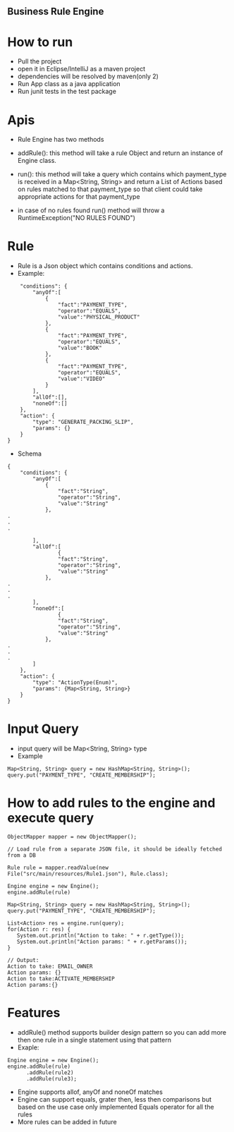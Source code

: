 ## Business Rule Engine

# How to run
* Pull the project
* open it in Eclipse/IntelliJ as a maven project
* dependencies will be resolved by maven(only 2)
* Run App class as a java application
* Run junit tests in the test package


# Apis
* Rule Engine has two methods
 * addRule(): this method will take a rule Object and return an instance of Engine class.
 
 * run(): this method will take a query which contains which payment_type is received in a Map<String, String> and return a List of Actions based on rules matched to that payment_type so that client could take appropriate actions for that payment_type
 * in case of no rules found run() method will throw a RuntimeException("NO RULES FOUND")

# Rule
* Rule is a Json object which contains conditions and actions.
 * Example:
```{
    "conditions": {
    	"anyOf":[
	    	{
	    		"fact":"PAYMENT_TYPE",
	    		"operator":"EQUALS",
	    		"value":"PHYSICAL_PRODUCT"
	    	},
	    	{
	    		"fact":"PAYMENT_TYPE",
	    		"operator":"EQUALS",
	    		"value":"BOOK"
	    	},
	    	{
	    		"fact":"PAYMENT_TYPE",
	    		"operator":"EQUALS",
	    		"value":"VIDEO"
	    	}
    	],
    	"allOf":[],
    	"noneOf":[]
    },
    "action": {
        "type": "GENERATE_PACKING_SLIP",
        "params": {}
    }
}
```
 * Schema
```
{
    "conditions": {
    	"anyOf":[
	    	{
	    		"fact":"String",
	    		"operator":"String",
	    		"value":"String"
	    	},
.
.
.

    	],
    	"allOf":[
                {
	    		"fact":"String",
	    		"operator":"String",
	    		"value":"String"
	    	},
.
.
.
        ],
    	"noneOf":[
                {
	    		"fact":"String",
	    		"operator":"String",
	    		"value":"String"
	    	},
.
.
.
        ]
    },
    "action": {
        "type": "ActionType(Enum)",
        "params": {Map<String, String>}
    }
}
```

# Input Query

* input query will be Map<String, String> type
 * Example
```
Map<String, String> query = new HashMap<String, String>();
query.put("PAYMENT_TYPE", "CREATE_MEMBERSHIP");
```

# How to add rules to the engine and execute query
```
ObjectMapper mapper = new ObjectMapper();

// Load rule from a separate JSON file, it should be ideally fetched from a DB

Rule rule = mapper.readValue(new File("src/main/resources/Rule1.json"), Rule.class);

Engine engine = new Engine();
engine.addRule(rule)

Map<String, String> query = new HashMap<String, String>();
query.put("PAYMENT_TYPE", "CREATE_MEMBERSHIP");

List<Action> res = engine.run(query);
for(Action r: res) {
   System.out.println("Action to take: " + r.getType());
   System.out.println("Action params: " + r.getParams());
}

// Output: 
Action to take: EMAIL_OWNER
Action params: {}
Action to take:ACTIVATE_MEMBERSHIP
Action params:{}
```

# Features
* addRule() method supports builder design pattern so you can add more then one rule in a single statement using that pattern
 * Exaple:
```
Engine engine = new Engine();
engine.addRule(rule)
      .addRule(rule2)
      .addRule(rule3);
```

* Engine supports allof, anyOf and noneOf matches
* Engine can support equals, grater then, less then comparisons but based on the use case only implemented Equals operator for all the rules
* More rules can be added in future
